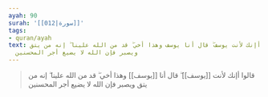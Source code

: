 ```yaml
---
ayah: 90
surah: '[[012|سورة]]'
tags:
- quran/ayah
text: قالوا أإنك لأنت يوسف ۖ قال أنا يوسف وهذا أخي ۖ قد من الله علينا ۖ إنه من يتق
  ويصبر فإن الله لا يضيع أجر المحسنين
---
```

> قالوا أإنك لأنت [[يوسف]] ۖ قال أنا [[يوسف]] وهذا أخي ۖ قد من الله علينا ۖ إنه من يتق ويصبر فإن الله لا يضيع أجر المحسنين
